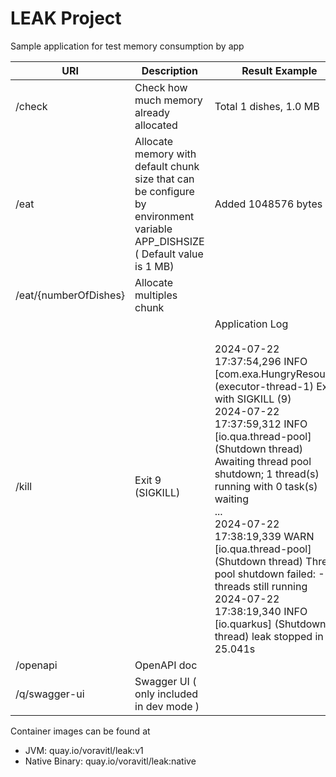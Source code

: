 # LEAK Project

Sample application for test memory consumption by app

| URI | Description | Result Example |  
|---|---|---|
| /check | Check how much memory already allocated |  Total 1 dishes, 1.0 MB | 
| /eat | Allocate memory with default chunk size that can be configure by environment variable APP_DISHSIZE ( Default value is 1 MB) | Added 1048576 bytes |  
| /eat/{numberOfDishes} | Allocate multiples chunk | | 
| /kill | Exit 9 (SIGKILL) | Application Log&nbsp;<br>&nbsp;<br>2024-07-22 17:37:54,296 INFO  [com.exa.HungryResource] (executor-thread-1) Exit with SIGKILL (9) &nbsp;<br>2024-07-22 17:37:59,312 INFO  [io.qua.thread-pool] (Shutdown thread) Awaiting thread pool shutdown; 1 thread(s) running with 0 task(s) waiting&nbsp;<br>...&nbsp;<br>2024-07-22 17:38:19,339 WARN  [io.qua.thread-pool] (Shutdown thread) Thread pool shutdown failed: -1 threads still running&nbsp;<br>2024-07-22 17:38:19,340 INFO  [io.quarkus] (Shutdown thread) leak stopped in 25.041s | 
| /openapi | OpenAPI doc |  | 
| /q/swagger-ui | Swagger UI ( only included in dev mode  ) |  | 




Container images can be found at
- JVM: quay.io/voravitl/leak:v1
- Native Binary: quay.io/voravitl/leak:native